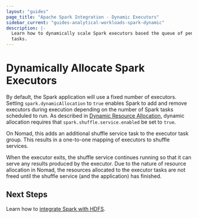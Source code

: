 ```yaml
---
layout: "guides"
page_title: "Apache Spark Integration - Dynamic Executors"
sidebar_current: "guides-analytical-workloads-spark-dynamic"
description: |-
  Learn how to dynamically scale Spark executors based the queue of pending
  tasks.
---
```


# Dynamically Allocate Spark Executors

By default, the Spark application will use a fixed number of executors. Setting
`spark.dynamicAllocation` to `true` enables Spark to add and remove executors
during execution depending on the number of Spark tasks scheduled to run. As
described in [Dynamic Resource Allocation](http://spark.apache.org/docs/latest/job-scheduling.html#dynamic-resource-allocation), dynamic allocation requires that `spark.shuffle.service.enabled` be set to `true`.

On Nomad, this adds an additional shuffle service task to the executor
task group. This results in a one-to-one mapping of executors to shuffle
services.

When the executor exits, the shuffle service continues running so that it can
serve any results produced by the executor. Due to the nature of resource
allocation in Nomad, the resources allocated to the executor tasks are not
 freed until the shuffle service (and the application) has finished.

## Next Steps

Learn how to [integrate Spark with HDFS](/guides/analytical-workloads/spark/hdfs.html).
